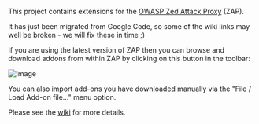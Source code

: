 This project contains extensions for the [OWASP Zed Attack Proxy](https://code.google.com/p/zaproxy) (ZAP).

It has just been migrated from Google Code, so some of the wiki links may well be broken - we will fix these in time ;)

If you are using the latest version of ZAP  then you can browse and download addons from within ZAP by clicking on this button in the toolbar:

![Image](https://raw.githubusercontent.com/wiki/zaproxy/zap-extensions/wiki/zap-screenshot-browse-addons.png)

You can also import add-ons you have downloaded manually via the "File / Load Add-on file..." menu option.

Please see the [wiki](https://github.com/zaproxy/zap-extensions/wiki) for more details.
